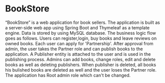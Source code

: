 # BookStore #
“BookStore” is a web application for book sellers. The application is built as a server-side web app using Spring Boot and Thymeleaf as a template engine. Data is stored by using MySQL database. 
The business logic flow goes as follows. Users can register,login, buy books and leave reviews on owned books. Each user can apply for 'Partnership'. After approval from admin, the user takes the Partner role and can publish books to the application. A Publisher entity is attached to the user and is used in the publishing process. Admins can add books, change roles, edit and delete books as well as deleting publishers. When publisher is deleted, all books his bulished books are deleted as well and the user loses the Partner role. The application has Root admin role which can't be changed.
 

